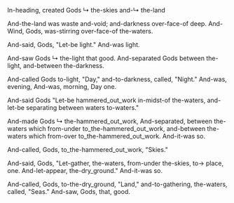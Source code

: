 In-heading, created Gods ↳ the-skies and-↳ the-land

And-the-land was waste and-void; 
and-darkness over-face-of deep.
And-Wind, Gods, was-stirring over-face-of the-waters.

And-said, Gods, "Let-be light."
And-was light.

And-saw Gods ↳ the-light that good. 
And-separated Gods between the-light, and-between the-darkness.

And-called Gods to-light, "Day,"
and-to-darkness, called, "Night." 
And-was, evening, 
And-was, morning, 
Day one.

And-said Gods "Let-be hammered_out_work in-midst-of the-waters,
and-let-be separating between waters to-waters."

And-made Gods ↳ the-hammered_out_work, 
And-separated, between the-waters which from-under to_the-hammered_out_work, and-between the-waters which from-over to_the-hammered_out_work. 
And-it-was so.

And-called, Gods, to_the-hammered_out_work, "Skies."

And-said, Gods, "Let-gather, the-waters, from-under the-skies, to→ place, one.
And-let-appear, the-dry_ground."
And-it-was so.

And-called, Gods, to-the-dry_ground, "Land,"
and-to-gathering, the-waters, called, "Seas."
And-saw, Gods, that, good.
